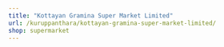 ```yaml
---
title: "Kottayan Gramina Super Market Limited"
url: /kuruppanthara/kottayan-gramina-super-market-limited/
shop: supermarket
---
```

